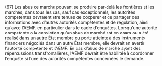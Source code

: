 (67) Les abus de marché pouvant se produire par-delà les frontières et les marchés, dans tous les cas, sauf cas exceptionnels, les autorités compétentes devraient être tenues de coopérer et de partager des informations avec d’autres autorités compétentes et de régulation, ainsi qu’avec l’AEMF, en particulier dans le cadre d’enquêtes. Lorsqu’une autorité compétente a la conviction qu’un abus de marché est en cours ou a été réalisé dans un autre État membre ou porte atteinte à des instruments financiers négociés dans un autre État membre, elle devrait en avertir l’autorité compétente et l’AEMF. En cas d’abus de marché ayant des répercussions transfrontalières, l’AEMF devrait être habilitée à coordonner l’enquête si l’une des autorités compétentes concernées le demande.